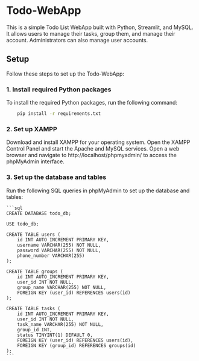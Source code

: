 # Todo-WebApp

This is a simple Todo List WebApp built with Python, Streamlit, and MySQL. It allows users to manage their tasks, group them, and manage their account. Administrators can also manage user accounts.

## Setup

Follow these steps to set up the Todo-WebApp:

### 1. Install required Python packages

To install the required Python packages, run the following command:

```bash
    pip install -r requirements.txt
```
### 2. Set up XAMPP

Download and install XAMPP for your operating system.
Open the XAMPP Control Panel and start the Apache and MySQL services.
Open a web browser and navigate to http://localhost/phpmyadmin/ to access the phpMyAdmin interface.

### 3. Set up the database and tables
Run the following SQL queries in phpMyAdmin to set up the database and tables:
    
    ```sql
    CREATE DATABASE todo_db;

    USE todo_db;

    CREATE TABLE users (
        id INT AUTO_INCREMENT PRIMARY KEY,
        username VARCHAR(255) NOT NULL,
        password VARCHAR(255) NOT NULL,
        phone_number VARCHAR(255)
    );

    CREATE TABLE groups (
        id INT AUTO_INCREMENT PRIMARY KEY,
        user_id INT NOT NULL,
        group_name VARCHAR(255) NOT NULL,
        FOREIGN KEY (user_id) REFERENCES users(id)
    );

    CREATE TABLE tasks (
        id INT AUTO_INCREMENT PRIMARY KEY,
        user_id INT NOT NULL,
        task_name VARCHAR(255) NOT NULL,
        group_id INT,
        status TINYINT(1) DEFAULT 0,
        FOREIGN KEY (user_id) REFERENCES users(id),
        FOREIGN KEY (group_id) REFERENCES groups(id)
    );
    ```
